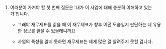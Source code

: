 1. 여러분이 가져야 할 첫 번째 질문은 '내가 이 사업에 대해 충분히 이해하고 있는가'입니다.
    - 그래야 재무제표를 읽을 때 이 재무제표가 향후 어떤 모습일지 판단하는 데 유용한 정보를 얻을 수 있을테니까요

    - 사업의 특성을 알지 못하면 재무제표는 제게 많은 걸 알려주지 못할 겁니다.
    